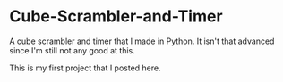 # Cube-Scrambler-and-Timer
A cube scrambler and timer that I made in Python. It isn't that advanced since I'm still not any good at this.

This is my first project that I posted here.
